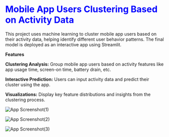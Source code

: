 
<h1 style="color:blue;">Mobile App Users Clustering Based on Activity Data</h1>

This project uses machine learning to cluster mobile app users based on their activity data, helping identify different user behavior patterns. The final model is deployed as an interactive app using Streamlit.

**Features**

**Clustering Analysis:** Group mobile app users based on activity features like app usage time, screen-on time, battery drain, etc.

**Interactive Prediction:** Users can input activity data and predict their cluster using the app.

**Visualizations:** Display key feature distributions and insights from the clustering process.


![App Screenshot(1)](https://github.com/user-attachments/assets/d55ae8b0-3af7-4a89-9d18-f839aefd82ef)


![App Screenshot(2)](https://github.com/user-attachments/assets/10b8adb5-65d8-47b0-ac77-3440264e89e1)


![App Screenshot(3)](https://github.com/user-attachments/assets/54f47c7e-5325-4c42-87a3-f15958aea43f)
